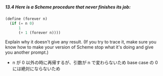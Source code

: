 ##### 13.4 Here is a Scheme procedure that never finishes its job:
```Scheme
(define (forever n)
  (if (= n 0)
      1
      (+ 1 (forever n))))
```

Explain why it doesn't give any result. (If you try to trace it, make sure you know how to make your version of Scheme stop what it's doing and give you another prompt.)

* n が 0 以外の時に再帰するが、引数が n で変わらないため base case の 0 には絶対にならないため
